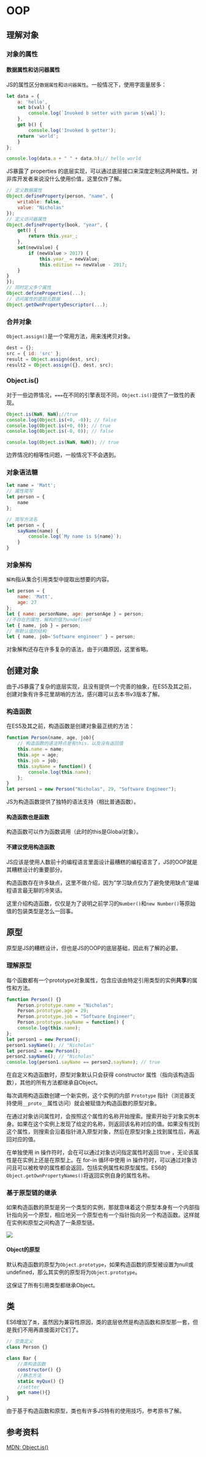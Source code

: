 # OOP

## 理解对象

### 对象的属性

#### 数据属性和访问器属性

JS的属性区分`数据属性`和`访问器属性`。一般情况下，使用字面量居多：

```js
let data = {
	a: 'hello',
	set b(val) {
		console.log(`Invoked b setter with param ${val}`);
	},
	get b() {
		console.log('Invoked b getter');
	return 'world';
	}
};

console.log(data.a + " " + data.b);// hello world
```

JS暴露了 properties 的底层实现，可以通过底层接口来深度定制这两种属性。对非库开发者来说没什么使用价值，这里仅作了解。

```js
// 定义数据属性
Object.defineProperty(person, "name", {
	writable: false,
	value: "Nicholas"
});
// 定义访问器属性
Object.defineProperty(book, "year", {
	get() {
		return this.year_;
	},
	set(newValue) {
		if (newValue > 2017) {
			this.year_ = newValue;
			this.edition += newValue - 2017;
	}
}
});
// 同时定义多个属性
Object.defineProperties(...);
// 访问属性的底层元数据
Object.getOwnPropertyDescriptor(...);
```

### 合并对象

`Object.assign()`是一个常用方法，用来浅拷贝对象。

```js
dest = {};
src = { id: 'src' };
result = Object.assign(dest, src);
result2 = Object.assign({}, dest, src);
```

### Object.is()

对于一些边界情况，`===`在不同的引擎表现不同，`Object.is()`提供了一致性的表现。

```js
Object.is(NaN, NaN);//true
console.log(Object.is(+0, -0)); // false
console.log(Object.is(+0, 0)); // true
console.log(Object.is(-0, 0)); // false

console.log(Object.is(NaN, NaN)); // true
```

边界情况的相等性问题，一般情况下不会遇到。

### 对象语法糖

```js
let name = 'Matt';
// 属性简写
let person = {
	name
};

// 简写方法名
let person = {
	sayName(name) {
		console.log(`My name is ${name}`);
	}
}
```

### 对象解构

`解构`指从集合引用类型中提取出想要的内容。

```js
let person = {
	name: 'Matt',
	age: 27
};
let { name: personName, age: personAge } = person;
//不存在的属性，解构的值为undefined
let { name, job } = person;
// 带默认值的结构
let { name, job='Software engineer' } = person;
```

对象解构还存在许多复杂的语法，由于兴趣原因，这里省略。

## 创建对象

由于JS暴露了复杂的底层实现，且没有提供一个完善的抽象，在ES5及其之前，创建对象有许多花里胡哨的方法，感兴趣可以去本书v3版本了解。

### 构造函数

在ES5及其之前，构造函数是创建对象最正统的方法：

```js
function Person(name, age, job){
	// 构造函数的语法特点是有this，以及没有返回值
	this.name = name;
	this.age = age;
	this.job = job;
	this.sayName = function() {
		console.log(this.name);
	};
}
let person1 = new Person("Nicholas", 29, "Software Engineer");
```

JS为构造函数提供了独特的语法支持（相比普通函数）。

#### 构造函数也是函数

构造函数可以作为函数调用（此时的this是Global对象）。

#### 不建议使用构造函数

JS应该是使用人数前十的编程语言里面设计最糟糕的编程语言了，JS的OOP就是其糟糕设计的重要部分。

构造函数存在许多缺点，这里不做介绍，因为”学习缺点仅为了避免使用缺点“是编程语言最无聊的冷笑话。

这里介绍构造函数，仅仅是为了说明之前学习的`Number()`和`new Number()`等原始值的包装类型是怎么一回事。

## 原型

原型是JS的糟糕设计，但也是JS的OOP的底层基础，因此有了解的必要。

### 理解原型

每个函数都有一个prototype对象属性，包含应该由特定引用类型的实例**共享**的属性和方法。

```js
function Person() {}
	Person.prototype.name = "Nicholas";
	Person.prototype.age = 29;
	Person.prototype.job = "Software Engineer";
	Person.prototype.sayName = function() {
	console.log(this.name);
};
let person1 = new Person();
person1.sayName(); // "Nicholas"
let person2 = new Person();
person2.sayName(); // "Nicholas"
console.log(person1.sayName == person2.sayName); // true
```

在自定义构造函数时，原型对象默认只会获得 constructor 属性（指向该构造函数），其他的所有方法都继承自Object。

每次调用构造函数创建一个新实例，这个实例的内部 `Prototype` 指针（浏览器支持使用`__proto__`属性访问）就会被赋值为构造函数的原型对象。 

在通过对象访问属性时，会按照这个属性的名称开始搜索。搜索开始于对象实例本身。如果在这个实例上发现了给定的名称，则返回该名称对应的值。如果没有找到这个属性，则搜索会沿着指针进入原型对象，然后在原型对象上找到属性后，再返回对应的值。

在单独使用 in 操作符时，会在可以通过对象访问指定属性时返回 true ，无论该属性是在实例上还是在原型上。在 for-in 循环中使用 in 操作符时，可以通过对象访问且可以被枚举的属性都会返回，包括实例属性和原型属性。ES6的` Object.getOwnPropertyNames()`将返回实例自身的属性名称。

### 基于原型链的继承

如果构造函数的原型是另一个类型的实例，那就意味着这个原型本身有一个内部指针指向另一个原型，相应地另一个原型也有一个指针指向另一个构造函数。这样就在实例和原型之间构造了一条原型链。

![](Pasted%20image%2020231214192551.png)

#### Object的原型

默认构造函数的原型为`Object.prototype`，如果构造函数的原型被设置为null或undefined，那么其实例的原型将为`Object.prototype`。

这保证了所有引用类型都继承Object。

## 类

ES6增加了`类`，虽然因为兼容性原因，类的底层依然是构造函数和原型那一套，但是我们不用再直接面对它们了。

```js
// 空类定义
class Person {}

class Bar {
	//类构造函数
	constructor() {}
	//静态方法
	static myQux() {}
	//setter
	get name(){}
}
```

由于基于构造函数和原型，类也有许多JS特有的使用技巧，参考原书了解。

## 参考资料

[MDN: Object.is()]()